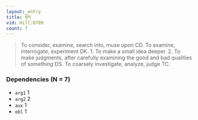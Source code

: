 ```yaml
---
layout: entry
title: རྟོག་
vid: Hill:0709
count: 7
---
```

> To consider, examine, search into, muse upon CD\. To examine, interrogate, experiment DK\. 1\. To make a small idea deeper\. 2\. To make judgments, after carefully examining the good and bad qualities of something DS\. To coarsely investigate, analyze, judge TC\.


### Dependencies (N = 7)
* `arg1` 1
* `arg2` 2
* `aux` 1
* `obl` 1
